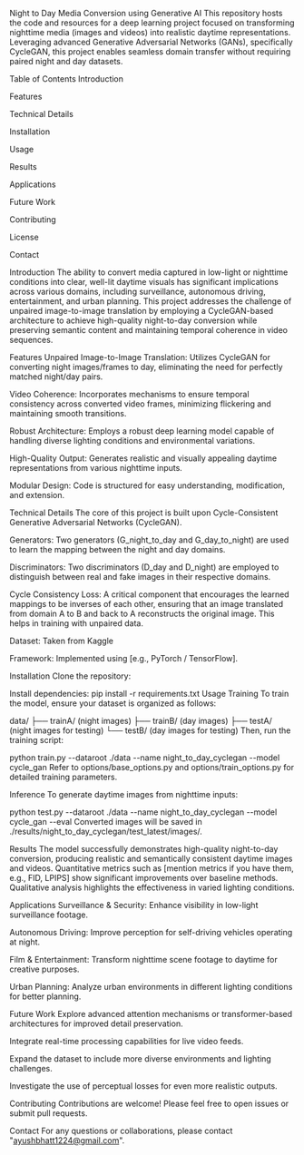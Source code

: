 Night to Day Media Conversion using Generative AI
This repository hosts the code and resources for a deep learning project focused on transforming nighttime media (images and videos) into realistic daytime representations. Leveraging advanced Generative Adversarial Networks (GANs), specifically CycleGAN, this project enables seamless domain transfer without requiring paired night and day datasets.

Table of Contents
Introduction

Features

Technical Details

Installation

Usage

Results

Applications

Future Work

Contributing

License

Contact

Introduction
The ability to convert media captured in low-light or nighttime conditions into clear, well-lit daytime visuals has significant implications across various domains, including surveillance, autonomous driving, entertainment, and urban planning. This project addresses the challenge of unpaired image-to-image translation by employing a CycleGAN-based architecture to achieve high-quality night-to-day conversion while preserving semantic content and maintaining temporal coherence in video sequences.

Features
Unpaired Image-to-Image Translation: Utilizes CycleGAN for converting night images/frames to day, eliminating the need for perfectly matched night/day pairs.

Video Coherence: Incorporates mechanisms to ensure temporal consistency across converted video frames, minimizing flickering and maintaining smooth transitions.

Robust Architecture: Employs a robust deep learning model capable of handling diverse lighting conditions and environmental variations.

High-Quality Output: Generates realistic and visually appealing daytime representations from various nighttime inputs.

Modular Design: Code is structured for easy understanding, modification, and extension.

Technical Details
The core of this project is built upon Cycle-Consistent Generative Adversarial Networks (CycleGAN).

Generators: Two generators (G_night_to_day and G_day_to_night) are used to learn the mapping between the night and day domains.

Discriminators: Two discriminators (D_day and D_night) are employed to distinguish between real and fake images in their respective domains.

Cycle Consistency Loss: A critical component that encourages the learned mappings to be inverses of each other, ensuring that an image translated from domain A to B and back to A reconstructs the original image. This helps in training with unpaired data.

Dataset: Taken from Kaggle

Framework: Implemented using [e.g., PyTorch / TensorFlow].

Installation
Clone the repository:

Install dependencies:
pip install -r requirements.txt
Usage
Training
To train the model, ensure your dataset is organized as follows:

data/
├── trainA/ (night images)
├── trainB/ (day images)
├── testA/ (night images for testing)
└── testB/ (day images for testing)
Then, run the training script:


python train.py --dataroot ./data --name night_to_day_cyclegan --model cycle_gan
Refer to options/base_options.py and options/train_options.py for detailed training parameters.

Inference
To generate daytime images from nighttime inputs:

python test.py --dataroot ./data --name night_to_day_cyclegan --model cycle_gan --eval
Converted images will be saved in ./results/night_to_day_cyclegan/test_latest/images/.

Results
The model successfully demonstrates high-quality night-to-day conversion, producing realistic and semantically consistent daytime images and videos. Quantitative metrics such as [mention metrics if you have them, e.g., FID, LPIPS] show significant improvements over baseline methods. Qualitative analysis highlights the effectiveness in varied lighting conditions.

Applications
Surveillance & Security: Enhance visibility in low-light surveillance footage.

Autonomous Driving: Improve perception for self-driving vehicles operating at night.

Film & Entertainment: Transform nighttime scene footage to daytime for creative purposes.

Urban Planning: Analyze urban environments in different lighting conditions for better planning.

Future Work
Explore advanced attention mechanisms or transformer-based architectures for improved detail preservation.

Integrate real-time processing capabilities for live video feeds.

Expand the dataset to include more diverse environments and lighting challenges.

Investigate the use of perceptual losses for even more realistic outputs.

Contributing
Contributions are welcome! Please feel free to open issues or submit pull requests.

Contact
For any questions or collaborations, please contact "ayushbhatt1224@gmail.com".
